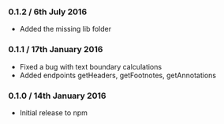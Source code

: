 ### 0.1.2 / 6th July 2016

 * Added the missing lib folder

### 0.1.1 / 17th January 2016

 * Fixed a bug with text boundary calculations
 * Added endpoints getHeaders, getFootnotes, getAnnotations


### 0.1.0 / 14th January 2016

 * Initial release to npm
